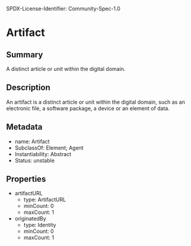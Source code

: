 SPDX-License-Identifier: Community-Spec-1.0

# Artifact

## Summary

A distinct article or unit within the digital domain.

## Description

An artifact is a distinct article or unit within the digital domain,
such as an electronic file, a software package, a device or an element of data.

## Metadata

- name: Artifact
- SubclassOf: Element; Agent
- Instantiability: Abstract
- Status: unstable


## Properties

- artifactURL
  - type: ArtifactURL
  - minCount: 0
  - maxCount: 1
- originatedBy
  - type: Identity
  - minCount: 0
  - maxCount: 1

